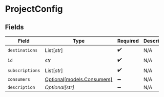 # ProjectConfig


## Fields

| Field                                                | Type                                                 | Required                                             | Description                                          |
| ---------------------------------------------------- | ---------------------------------------------------- | ---------------------------------------------------- | ---------------------------------------------------- |
| `destinations`                                       | List[*str*]                                          | :heavy_check_mark:                                   | N/A                                                  |
| `id`                                                 | *str*                                                | :heavy_check_mark:                                   | N/A                                                  |
| `subscriptions`                                      | List[*str*]                                          | :heavy_check_mark:                                   | N/A                                                  |
| `consumers`                                          | [Optional[models.Consumers]](../models/consumers.md) | :heavy_minus_sign:                                   | N/A                                                  |
| `description`                                        | *Optional[str]*                                      | :heavy_minus_sign:                                   | N/A                                                  |